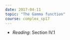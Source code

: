 ```yaml
---
date: 2017-04-11
topic: "The Gamma function"
course: complex_sp17
---
```


- *Reading*: Section IV.1
